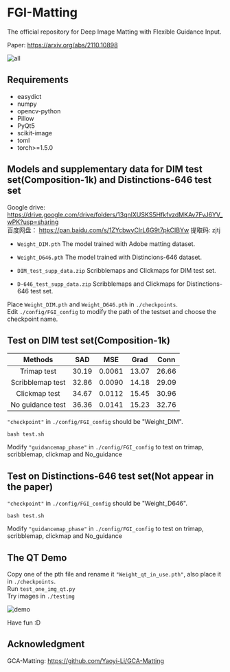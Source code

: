 # FGI-Matting
The official repository for Deep Image Matting with Flexible Guidance Input.

Paper:  https://arxiv.org/abs/2110.10898

![all](https://user-images.githubusercontent.com/52871875/141040506-02393e89-1f46-4578-a0ad-545d23158c4f.png)

## Requirements
  - easydict
  - numpy
  - opencv-python
  - Pillow
  - PyQt5
  - scikit-image
  - toml
  - torch>=1.5.0
 
## Models and supplementary data for DIM test set(Composition-1k) and Distinctions-646 test set
Google drive: https://drive.google.com/drive/folders/13qnlXUSKS5HfkfvzdMKAv7FvJ6YV_wPK?usp=sharing  
百度网盘： https://pan.baidu.com/s/1ZYcbwyCIrL6G9t7pkCIBYw 提取码: zjtj 


- `Weight_DIM.pth`  The model trained with Adobe matting dataset.

- `Weight_D646.pth`  The model trained with Distincions-646 dataset.

- `DIM_test_supp_data.zip`  Scribblemaps and Clickmaps for DIM test set.

- `D-646_test_supp_data.zip`  Scribblemaps and Clickmaps for Distinctions-646 test set.

Place `Weight_DIM.pth` and `Weight_D646.pth` in `./checkpoints`.  
Edit `./config/FGI_config` to modify the path of the testset and choose the checkpoint name.


## Test on DIM test set(Composition-1k)

| Methods  | SAD | MSE | Grad | Conn |
| :----------: | :-----------:| :-----------:| :-----------:| :-----------:|
| Trimap test   | 30.19   | 0.0061 | 13.07 | 26.66 |
| Scribblemap test   | 32.86   | 0.0090 | 14.18 | 29.09 |
| Clickmap test   | 34.67 | 0.0112 | 15.45 | 30.96 |
| No guidance test   | 36.36   | 0.0141 | 15.23 | 32.76 |

`"checkpoint"` in `./config/FGI_config` should be "Weight_DIM".

`bash test.sh`

Modify `"guidancemap_phase"` in `./config/FGI_config` to test on trimap, scribblemap, clickmap and No_guidance

## Test on Distinctions-646 test set(Not appear in the paper)

`"checkpoint"` in `./config/FGI_config` should be "Weight_D646".

`bash test.sh`

Modify `"guidancemap_phase"` in `./config/FGI_config` to test on trimap, scribblemap, clickmap and No_guidance

## The QT Demo

Copy one of the pth file and rename it `"Weight_qt_in_use.pth"`, also place it in `./checkpoints`.  
Run `test_one_img_qt.py`  
Try images in `./testimg`

![demo](https://user-images.githubusercontent.com/52871875/141114024-7c69d0d8-19ba-4698-a0c3-22213869cf38.png)

Have fun :D

## Acknowledgment
GCA-Matting: https://github.com/Yaoyi-Li/GCA-Matting
